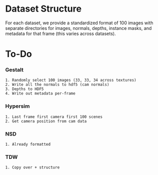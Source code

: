 # Dataset Structure

For each dataset, we provide a standardized format of 100 images
with separate directories for images, normals, depths, instance masks,
and metadata for that frame (this varies across datasets).

# To-Do
### Gestalt
    1. Randomly select 100 images (33, 33, 34 across textures)
    2. Write all the normals to hdf5 (cam normals)
    3. Depths to HDF5
    4. Write out metadata per-frame

### Hypersim
    1. Last frame first camera first 100 scenes
    2. Get camera position from cam data

### NSD
    1. Already formatted

### TDW 
    1. Copy over + structure

